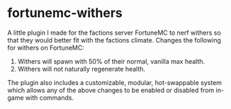 # fortunemc-withers
A little plugin I made for the factions server FortuneMC to nerf withers so that they would better fit with the factions climate.
Changes the following for withers on FortuneMC:

1. Withers will spawn with 50% of their normal, vanilla max health.
2. Withers will not naturally regenerate health.

The plugin also includes a customizable, modular, hot-swappable system which allows any of the above changes to be enabled or disabled from in-game with commands.
